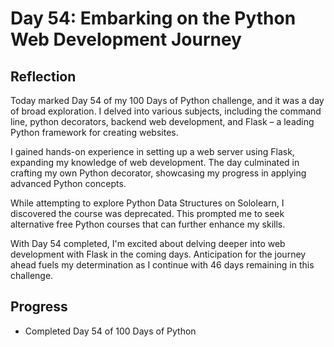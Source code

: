 # Day 54: Embarking on the Python Web Development Journey

## Reflection

Today marked Day 54 of my 100 Days of Python challenge, and it was a day of broad exploration. I delved into various subjects, including the command line, python decorators, backend web development, and Flask – a leading Python framework for creating websites.

I gained hands-on experience in setting up a web server using Flask, expanding my knowledge of web development. The day culminated in crafting my own Python decorator, showcasing my progress in applying advanced Python concepts.

While attempting to explore Python Data Structures on Sololearn, I discovered the course was deprecated. This prompted me to seek alternative free Python courses that can further enhance my skills.

With Day 54 completed, I'm excited about delving deeper into web development with Flask in the coming days. Anticipation for the journey ahead fuels my determination as I continue with 46 days remaining in this challenge.

## Progress

- Completed Day 54 of 100 Days of Python
